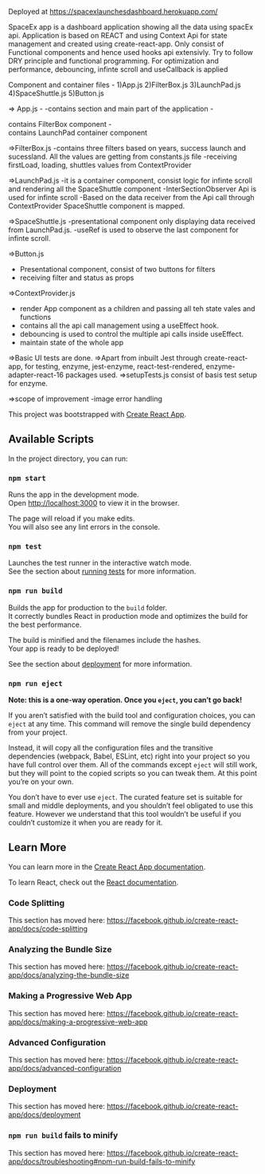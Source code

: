 Deployed at https://spacexlaunchesdashboard.herokuapp.com/

SpaceEx app is a dashboard application showing all the data using spacEx api.
Application is based on REACT and using Context Api for state management and created using create-react-app.
Only consist of Functional components and hence used hooks api extensivly.
Try to follow DRY principle and functional programming.
For optimization and performance, debouncing, infinte scroll and useCallback is applied


Component and container files - 
1)App.js
2)FilterBox.js
3)LaunchPad.js
4)SpaceShuttle.js
5)Button.js

=> App.js - 
-contains section and main part of the application
-<section> contains FilterBox component
-<main> contains LaunchPad container component

=>FilterBox.js
-contains three filters based on years, success launch and sucessland. All the values are getting from constants.js file
-receiving firstLoad, loading, shuttles values from ContextProvider

=>LaunchPad.js
-it is a container component, consist logic for infinte scroll and rendering all the  SpaceShuttle component
-InterSectionObserver Api is used for infinte scroll
-Based on the data receiver from the Api call through ContextProvider SpaceShuttle component is mapped.

=>SpaceShuttle.js
-presentational component only displaying data received from  LaunchPad.js.
-useRef is used to observe the last component for infinte scroll.

=>Button.js
- Presentational component, consist of two buttons for filters
- receiving filter and status as props 

=>ContextProvider.js
- render App component as a children and passing all teh state vales and functions 
- contains all the api call management using a useEffect hook.
- debouncing is used to control the multiple api calls inside useEffect.
- maintain state of the whole app

=>Basic UI tests are done.
=>Apart from inbuilt Jest through create-react-app, for testing, enzyme, jest-enzyme, react-test-rendered, enzyme-adapter-react-16 packages used.
=>setupTests.js consist of basis test setup for enzyme.


=>scope of improvement
-image error handling 






This project was bootstrapped with [Create React App](https://github.com/facebook/create-react-app).

## Available Scripts

In the project directory, you can run:

### `npm start`

Runs the app in the development mode.<br />
Open [http://localhost:3000](http://localhost:3000) to view it in the browser.

The page will reload if you make edits.<br />
You will also see any lint errors in the console.

### `npm test`

Launches the test runner in the interactive watch mode.<br />
See the section about [running tests](https://facebook.github.io/create-react-app/docs/running-tests) for more information.

### `npm run build`

Builds the app for production to the `build` folder.<br />
It correctly bundles React in production mode and optimizes the build for the best performance.

The build is minified and the filenames include the hashes.<br />
Your app is ready to be deployed!

See the section about [deployment](https://facebook.github.io/create-react-app/docs/deployment) for more information.

### `npm run eject`

**Note: this is a one-way operation. Once you `eject`, you can’t go back!**

If you aren’t satisfied with the build tool and configuration choices, you can `eject` at any time. This command will remove the single build dependency from your project.

Instead, it will copy all the configuration files and the transitive dependencies (webpack, Babel, ESLint, etc) right into your project so you have full control over them. All of the commands except `eject` will still work, but they will point to the copied scripts so you can tweak them. At this point you’re on your own.

You don’t have to ever use `eject`. The curated feature set is suitable for small and middle deployments, and you shouldn’t feel obligated to use this feature. However we understand that this tool wouldn’t be useful if you couldn’t customize it when you are ready for it.

## Learn More

You can learn more in the [Create React App documentation](https://facebook.github.io/create-react-app/docs/getting-started).

To learn React, check out the [React documentation](https://reactjs.org/).

### Code Splitting

This section has moved here: https://facebook.github.io/create-react-app/docs/code-splitting

### Analyzing the Bundle Size

This section has moved here: https://facebook.github.io/create-react-app/docs/analyzing-the-bundle-size

### Making a Progressive Web App

This section has moved here: https://facebook.github.io/create-react-app/docs/making-a-progressive-web-app

### Advanced Configuration

This section has moved here: https://facebook.github.io/create-react-app/docs/advanced-configuration

### Deployment

This section has moved here: https://facebook.github.io/create-react-app/docs/deployment

### `npm run build` fails to minify

This section has moved here: https://facebook.github.io/create-react-app/docs/troubleshooting#npm-run-build-fails-to-minify
